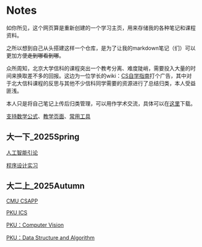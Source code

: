 # Notes

如你所见，这个网页算是重新创建的一个学习主页，用来存储我的各种笔记和课程资料。

之所以想到自己从头搭建这样一个仓库，是为了让我的markdown笔记（们）可以更加方便~~走到哪看到哪~~。

众所周知，北京大学信科的课程突出一个教考分离、难度陡峭，需要投入大量的时间来换取差不多的回报。这边为一位学长的wiki：[CS自学指南](https://csdiy.wiki/)打个广告，其中对于北大信科课程的反思与其他不少信科同学需要的资源进行了总结归类，本人受益匪浅。

本人只是将自己笔记上传后归类管理，可以用作学术交流，具体可以在[这里](https://github.com/lh314-pku/lh314-pku.github.io/tree/main/notes)下载。

[支持数学公式](https://lh314-pku.github.io/How_to_use_LATEX)、[教学页面](https://lh314-pku.github.io/teaching/index)、[常用工具](https://lh314-pku.github.io/Useful_Tools)

## 大一下_2025Spring

[人工智能引论](https://lh314-pku.github.io/notes/IntroOfAI_2025Spring/index)

[程序设计实习](https://lh314-pku.github.io/notes/Programming_Internship/index)

## 大二上_2025Autumn

[CMU CSAPP](https://lh314-pku.github.io/notes/CMU_CSAPP/index)

[PKU ICS](https://lh314-pku.github.io/notes/ICS/index)

[PKU：Computer Vision](https://lh314-pku.github.io/notes/CV/index)

[PKU：Data Structure and Algorithm](https://lh314-pku.github.io/notes/DSA/index)